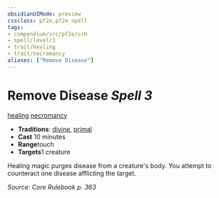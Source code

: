```yaml
---
obsidianUIMode: preview
cssclass: pf2e,pf2e-spell
tags:
- compendium/src/pf2e/crb
- spell/level/3
- trait/healing
- trait/necromancy
aliases: ["Remove Disease"]
---
```

# Remove Disease *Spell 3*   
[healing](/rules/traits/healing.md)  [necromancy](/rules/traits/necromancy.md)  

- **Traditions**: [divine](/rules/traits/divine.md), [primal](/rules/traits/primal.md)
- **Cast** 10 minutes 
- **Range**touch
- **Targets**1 creature

Healing magic purges disease from a creature's body. You attempt to counteract one disease afflicting the target.

*Source: Core Rulebook p. 363*
